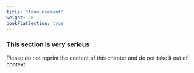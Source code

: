 ```yaml
---
title: "Announcement"
weight: 20
bookFlatSection: true
---
```


### This section is very serious

Please do not reprint the content of this chapter and do not take it out of context.